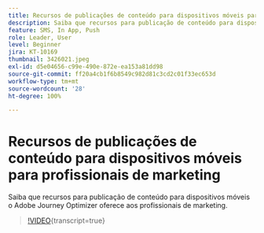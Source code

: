 ```yaml
---
title: Recursos de publicações de conteúdo para dispositivos móveis para profissionais de marketing
description: Saiba que recursos para publicação de conteúdo para dispositivos móveis o Adobe Journey Optimizer oferece aos profissionais de marketing.
feature: SMS, In App, Push
role: Leader, User
level: Beginner
jira: KT-10169
thumbnail: 3426021.jpeg
exl-id: d5e04656-c99e-490e-872e-ea153a81dd98
source-git-commit: ff20a4cb1f6b8549c982d81c3cd2c01f33ec653d
workflow-type: tm+mt
source-wordcount: '28'
ht-degree: 100%

---
```


# Recursos de publicações de conteúdo para dispositivos móveis para profissionais de marketing

Saiba que recursos para publicação de conteúdo para dispositivos móveis o Adobe Journey Optimizer oferece aos profissionais de marketing.

>[!VIDEO](https://video.tv.adobe.com/v/3426021?quality=12&learn=on){transcript=true}

